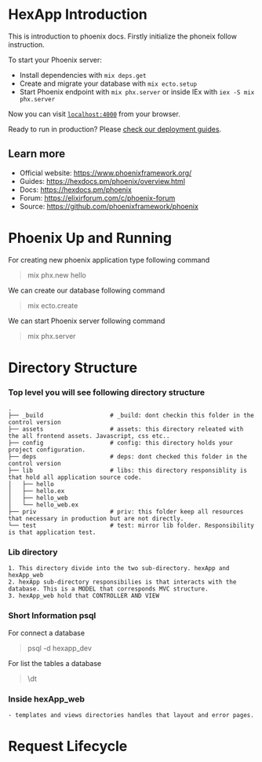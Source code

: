 # HexApp Introduction

This is introduction to phoenix docs. Firstly initialize the phoneix follow instruction.

To start your Phoenix server:

  * Install dependencies with `mix deps.get`
  * Create and migrate your database with `mix ecto.setup`
  * Start Phoenix endpoint with `mix phx.server` or inside IEx with `iex -S mix phx.server`

Now you can visit [`localhost:4000`](http://localhost:4000) from your browser.

Ready to run in production? Please [check our deployment guides](https://hexdocs.pm/phoenix/deployment.html).

## Learn more

  * Official website: https://www.phoenixframework.org/
  * Guides: https://hexdocs.pm/phoenix/overview.html
  * Docs: https://hexdocs.pm/phoenix
  * Forum: https://elixirforum.com/c/phoenix-forum
  * Source: https://github.com/phoenixframework/phoenix


# Phoenix Up and Running

For creating new phoenix application type following command

>mix phx.new hello

We can create our database following command

>mix ecto.create

We can start Phoenix server following command

>mix phx.server


# Directory Structure

### Top level you will see following directory structure

    .
    ├── _build                   # _build: dont checkin this folder in the control version
    ├── assets                   # assets: this directory releated with the all frontend assets. Javascript, css etc..
    ├── config                   # config: this directory holds your project configuration.
    ├── deps                     # deps: dont checked this folder in the control version
    ├── lib                      # libs: this directory responsiblity is that hold all application source code.
    │   ├── hello
    │   ├── hello.ex
    │   ├── hello_web
    │   └── hello_web.ex              
    ├── priv                     # priv: this folder keep all resources that necessary in production but are not directly. 
    └── test                     # test: mirror lib folder. Responsibility is that application test.


### Lib directory
    1. This directory divide into the two sub-directory. hexApp and hexApp_web
    2. hexApp sub-directory responsibilies is that interacts with the database. This is a MODEL that corresponds MVC structure.
    3. hexApp_web hold that CONTROLLER AND VIEW 

### Short Information psql

For connect a database
> psql -d hexapp_dev

For list the tables a database
> \dt

### Inside hexApp_web 
    - templates and views directories handles that layout and error pages.
    


# Request Lifecycle



